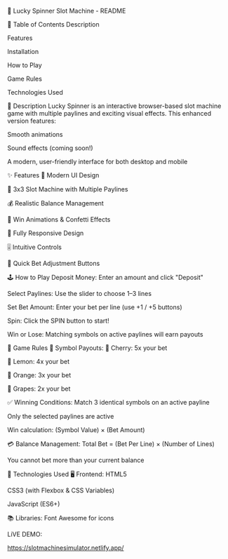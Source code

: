 🎰 Lucky Spinner Slot Machine - README


📑 Table of Contents
Description

Features

Installation

How to Play

Game Rules

Technologies Used


📝 Description
Lucky Spinner is an interactive browser-based slot machine game with multiple paylines and exciting visual effects. This enhanced version features:

Smooth animations

Sound effects (coming soon!)

A modern, user-friendly interface for both desktop and mobile

✨ Features
🎨 Modern UI Design

🎰 3x3 Slot Machine with Multiple Paylines

💰 Realistic Balance Management

🎉 Win Animations & Confetti Effects

📱 Fully Responsive Design

🎚 Intuitive Controls

🔢 Quick Bet Adjustment Buttons


🕹️ How to Play
Deposit Money: Enter an amount and click "Deposit"

Select Paylines: Use the slider to choose 1–3 lines

Set Bet Amount: Enter your bet per line (use +1 / +5 buttons)

Spin: Click the SPIN button to start!

Win or Lose: Matching symbols on active paylines will earn payouts

📜 Game Rules
🎰 Symbol Payouts:
🍒 Cherry: 5x your bet

🍋 Lemon: 4x your bet

🍊 Orange: 3x your bet

🍇 Grapes: 2x your bet

✅ Winning Conditions:
Match 3 identical symbols on an active payline

Only the selected paylines are active

Win calculation: (Symbol Value) × (Bet Amount)

💳 Balance Management:
Total Bet = (Bet Per Line) × (Number of Lines)

You cannot bet more than your current balance

🔧 Technologies Used
🖥️ Frontend:
HTML5

CSS3 (with Flexbox & CSS Variables)

JavaScript (ES6+)

📚 Libraries:
Font Awesome for icons

LiVE DEMO:

https://slotmachinesimulator.netlify.app/



